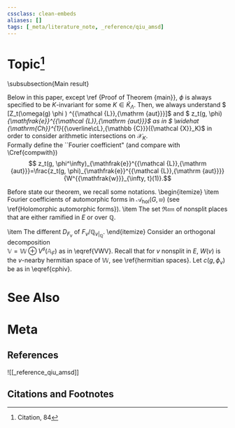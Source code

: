 ```yaml
---
cssclass: clean-embeds
aliases: []
tags: [_meta/literature_note, _reference/qiu_amsd]
---
```

# Topic[^1]






  



\subsubsection{Main result}

Below in this paper,  except \ref
{Proof of Theorem {main}},   $\phi$ is always specified to be $K$-invariant for some $K\in {{\widetilde K_\Lambda}}$. Then, 
we always  understand $ [Z_t(\omega(g) \phi ) ^{{\mathcal {L}},{\mathrm {aut}}}]$ and $ z_t(g, \phi)_{\mathfrak{e}}^{{\mathcal {L}},{\mathrm {aut}}}$ as in $ \widehat {\mathrm{Ch}}^{1}_{{\overline\cL},{\mathbb {C}}}({\mathcal {X}}_K)$ in order to consider arithmetic intersections on ${\mathcal {X}}_K$.  
Formally define the ``Fourier coefficient" (and compare with \Cref{compwith})
$$  z_t(g, \phi^\infty)_{\mathfrak{e}}^{{\mathcal {L}},{\mathrm {aut}}}=\frac{z_t(g, \phi)_{\mathfrak{e}}^{{\mathcal {L}},{\mathrm {aut}}}}{W^{{\mathfrak{w}}}_{\infty, t}(1)}.$$


Before state our theorem, we recall some notations.
\begin{itemize}
\item
Fourier coefficients of automorphic forms    in ${\mathcal {A}}_{{\mathrm{hol}}}(G,{\mathfrak{w}})$ 
(see \ref{Holomorphic  automorphic  forms}).
\item
The set ${\mathfrak{Ram}}$ of nonsplit places  that are either ramified in $E$ or over ${\mathbb {Q}}$.

\item  The different  $D_{F_v}$  of $F_v/{\mathbb {Q}}_{v|_{{\mathbb {Q}}}}$.
\end{itemize}
Consider an orthogonal  decomposition     
${\mathbb {V}}={\mathbb {W}}\oplus V^\sharp({\mathbb {A}}_F)$   as in \eqref{VWV}. Recall that for
$v$ nonsplit in $E$,   $W (v)$ is the $v$-nearby hermitian space
of ${\mathbb {W}}$, see \ref{hermitian spaces}. 
Let $c(g,\phi_v)$  be as  in \eqref{cphiv}.
  
      

# See Also

# Meta
## References
![[_reference_qiu_amsd]]


## Citations and Footnotes
[^1]: Citation, 84